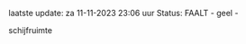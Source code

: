 laatste update: 
za 11-11-2023 23:06   uur 
Status: FAALT - geel - 
<div class="service Y">schijfruimte</div>